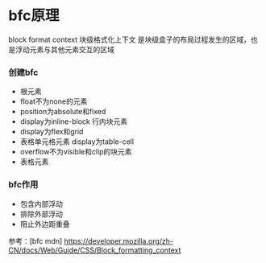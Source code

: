 # bfc原理

block format context 块级格式化上下文 是块级盒子的布局过程发生的区域，也是浮动元素与其他元素交互的区域

### 创建bfc

- 根元素
- float不为none的元素
- position为absolute和fixed 
- display为inline-block 行内块元素
- display为flex和grid
- 表格单元格元素 display为table-cell
- overflow不为visible和clip的块元素
- 表格元素

### bfc作用

- 包含内部浮动
- 排除外部浮动
- 阻止外边距重叠


参考：[bfc mdn] https://developer.mozilla.org/zh-CN/docs/Web/Guide/CSS/Block_formatting_context